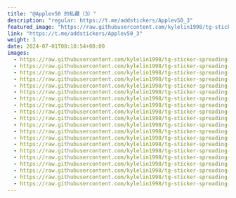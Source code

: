 ```yaml
---
title: "@Applev50 的私藏（3）"
description: "regular: https://t.me/addstickers/Applev50_3"
featured_image: "https://raw.githubusercontent.com/kylelin1998/tg-sticker-spreading-worldwide-images/main/img/cf57b860-8e0e-4497-bc21-3d3096b54146.jpg"
link: "https://t.me/addstickers/Applev50_3"
weight: 3
date: 2024-07-01T08:10:54+08:00
images:
  - https://raw.githubusercontent.com/kylelin1998/tg-sticker-spreading-worldwide-images/main/img/cf57b860-8e0e-4497-bc21-3d3096b54146.jpg
  - https://raw.githubusercontent.com/kylelin1998/tg-sticker-spreading-worldwide-images/main/img/73ef2175-2eb0-4fb3-b62a-bed6801978bc.jpg
  - https://raw.githubusercontent.com/kylelin1998/tg-sticker-spreading-worldwide-images/main/img/2bb9dd4e-96a9-4fae-b5ea-e9121d63a135.jpg
  - https://raw.githubusercontent.com/kylelin1998/tg-sticker-spreading-worldwide-images/main/img/cee9d9a8-6682-4eb7-aec2-2d6b4e80fd71.jpg
  - https://raw.githubusercontent.com/kylelin1998/tg-sticker-spreading-worldwide-images/main/img/6cd80390-eaa5-4594-9483-6ad91d1d54b9.jpg
  - https://raw.githubusercontent.com/kylelin1998/tg-sticker-spreading-worldwide-images/main/img/0dc1b1df-0015-467b-865c-232e922f7530.jpg
  - https://raw.githubusercontent.com/kylelin1998/tg-sticker-spreading-worldwide-images/main/img/eac777e2-8687-4aa7-8b13-e44b367d4e27.jpg
  - https://raw.githubusercontent.com/kylelin1998/tg-sticker-spreading-worldwide-images/main/img/b18601e6-2fd4-4553-a0f0-6612b60512ae.jpg
  - https://raw.githubusercontent.com/kylelin1998/tg-sticker-spreading-worldwide-images/main/img/34b8ab85-427d-4f8b-8540-1c26de44d7b6.jpg
  - https://raw.githubusercontent.com/kylelin1998/tg-sticker-spreading-worldwide-images/main/img/eb9f57f0-4327-4043-826f-100b045ef3d1.jpg
  - https://raw.githubusercontent.com/kylelin1998/tg-sticker-spreading-worldwide-images/main/img/e12e9f6d-779c-4053-99b1-56f3fe901edf.jpg
  - https://raw.githubusercontent.com/kylelin1998/tg-sticker-spreading-worldwide-images/main/img/b9b749f6-3984-4278-9547-92fd48f98523.jpg
  - https://raw.githubusercontent.com/kylelin1998/tg-sticker-spreading-worldwide-images/main/img/8b74b858-d74d-4ecb-b5b2-97cff9afa70a.jpg
  - https://raw.githubusercontent.com/kylelin1998/tg-sticker-spreading-worldwide-images/main/img/31dd9b6e-93a0-4872-8396-b8067338d8cd.jpg
  - https://raw.githubusercontent.com/kylelin1998/tg-sticker-spreading-worldwide-images/main/img/2835ec0f-ac71-45a0-a501-3007ecbef014.jpg
  - https://raw.githubusercontent.com/kylelin1998/tg-sticker-spreading-worldwide-images/main/img/eea841b4-e7d9-4590-a627-4665ca9a5aa3.jpg
  - https://raw.githubusercontent.com/kylelin1998/tg-sticker-spreading-worldwide-images/main/img/ef19dd11-7c08-43da-a95e-5763a3c0564a.jpg
  - https://raw.githubusercontent.com/kylelin1998/tg-sticker-spreading-worldwide-images/main/img/ba1e81db-047e-4944-b676-f67f2f309a81.jpg
  - https://raw.githubusercontent.com/kylelin1998/tg-sticker-spreading-worldwide-images/main/img/85460e10-a782-4430-9a71-d95c50a88680.jpg
  - https://raw.githubusercontent.com/kylelin1998/tg-sticker-spreading-worldwide-images/main/img/aa0e4a6f-ae79-4640-8b06-46160f7ca2f5.jpg
---
```

